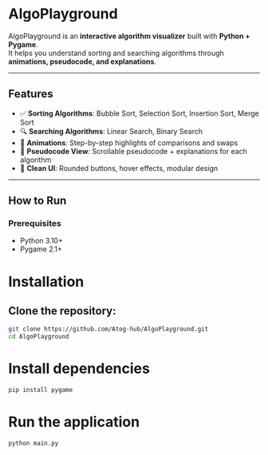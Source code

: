 ﻿# AlgoPlayground 

AlgoPlayground is an **interactive algorithm visualizer** built with **Python + Pygame**.  
It helps you understand sorting and searching algorithms through **animations, pseudocode, and explanations**.

---

## Features
- ✅ **Sorting Algorithms**: Bubble Sort, Selection Sort, Insertion Sort, Merge Sort  
- 🔍 **Searching Algorithms**: Linear Search, Binary Search  
- 🎥 **Animations**: Step-by-step highlights of comparisons and swaps  
- 📜 **Pseudocode View**: Scrollable pseudocode + explanations for each algorithm  
- 🎨 **Clean UI**: Rounded buttons, hover effects, modular design

---

## How to Run

### Prerequisites
- Python 3.10+
- Pygame 2.1+

# Installation
## Clone the repository:
   ```bash
   git clone https://github.com/Atog-hub/AlgoPlayground.git
   cd AlgoPlayground
   ```
   
# Install dependencies
```bash
pip install pygame
```

# Run the application
```bash
python main.py
```






